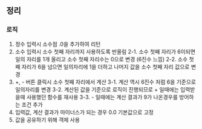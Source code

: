 ## 정리

### 로직

1. 정수 입력시 소수점 .0을 추가하여 리턴
2. 소수 입력시 소수 첫째 자리까지 사용하도록 반올림
   2-1. 소수 첫째 자리가 6이되면 일의 자리를 1개 올리고 소수 첫째 자리수는 0으로 변경 (6진수 느낌)
   2-2. 소수 첫째 자리가 6을 넘으면 일의자리에 1을 더하고 나머지 값을 소수 첫째 자리 값으로 변경
3. +, - 버튼 클릭시 소수 첫째 자리에서 계산
   3-1. 계산 역시 6진수 처럼 6을 기준으로 일의자리를 변경
   3-2. 계산된 값을 기준으로 로직이 진행되므로 + 일때에는 입력받을때 사용했던 함수를 재사용
   3-3. - 일때에는 계산 결과가 9가 나온경우를 방어하는 조건 추가
4. 입력값, 계산 결과가 마이너스가 되는 경우 0.0 기본값으로 고정
5. 값을 공유하기 위해 객체 사용

